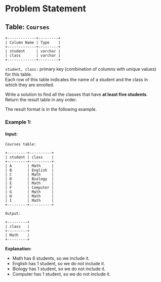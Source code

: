 
# Problem Statement
## Table:  `Courses`
```
+-------------+---------+
| Column Name | Type    |
+-------------+---------+
| student     | varchar |
| class       | varchar |
+-------------+---------+
```
`student, class:` primary key (combination of columns with unique values) for this table.\
Each row of this table indicates the name of a student and the class in which they are enrolled.

Write a solution to find all the classes that have  **at least five students**. Return the result table in  any order.

The result format is in the following example.

### Example 1:
#### Input:
`Courses table:`
```
+---------+----------+
| student | class    |
+---------+----------+
| A       | Math     |
| B       | English  |
| C       | Math     |
| D       | Biology  |
| E       | Math     |
| F       | Computer |
| G       | Math     |
| H       | Math     |
| I       | Math     |
+---------+----------+
```
`Output:`
```
+---------+
| class   |
+---------+
| Math    |
+---------+
```

**Explanation:** 

- Math has 6 students, so we include it.
- English has 1 student, so we do not include it.
- Biology has 1 student, so we do not include it.
- Computer has 1 student, so we do not include it.
